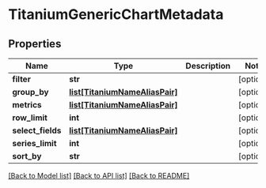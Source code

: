 # TitaniumGenericChartMetadata


## Properties
Name | Type | Description | Notes
------------ | ------------- | ------------- | -------------
**filter** | **str** |  | [optional] 
**group_by** | [**list[TitaniumNameAliasPair]**](TitaniumNameAliasPair.md) |  | [optional] 
**metrics** | [**list[TitaniumNameAliasPair]**](TitaniumNameAliasPair.md) |  | [optional] 
**row_limit** | **int** |  | [optional] 
**select_fields** | [**list[TitaniumNameAliasPair]**](TitaniumNameAliasPair.md) |  | [optional] 
**series_limit** | **int** |  | [optional] 
**sort_by** | **str** |  | [optional] 

[[Back to Model list]](../README.md#documentation-for-models) [[Back to API list]](../README.md#documentation-for-api-endpoints) [[Back to README]](../README.md)


